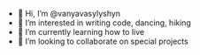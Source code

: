 - 👋 Hi, I’m @vanyavasylyshyn
- 👀 I’m interested in writing code, dancing, hiking
- 🌱 I’m currently learning how to live
- 💞️ I’m looking to collaborate on special projects

<!---
vanyavasylyshyn/vanyavasylyshyn is a ✨ special ✨ repository because its `README.md` (this file) appears on your GitHub profile.
You can click the Preview link to take a look at your changes.
--->
